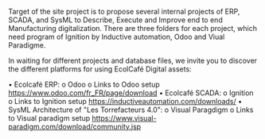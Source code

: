 Target of the site project is to propose several internal projects of ERP, SCADA, and SysML to Describe, Execute and Improve end to end Manufacturing digitalization. There are three folders for each project, which need program of Ignition by Inductive automation, Odoo and Viual Paradigme.

In waiting for different projects and database files, we invite you to discover the  different platforms for using EcolCafé Digital assets:

•	Ecolcafé ERP:
o Odoo
o	Links to Odoo setup https://www.odoo.com/fr_FR/page/download
•	Ecolcafé SCADA: o Ignition
o	Links to Ignition setup https://inductiveautomation.com/downloads/
•	SysML Architecture of "Les Torrefacteurs 4.0": o Visual Paragdigm
o	Links to Visual paradigm setup https://www.visual-paradigm.com/download/community.jsp

